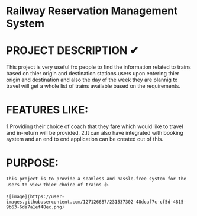 # Railway Reservation Management System


# PROJECT DESCRIPTION ✔
  This project is very useful fro people to find the information related to trains based on thier origin and destination stations.users upon entering thier origin and destination and also the day of the week they are plannig to travel will get a whole list of trains available based on the requirements.
  
# FEATURES LIKE:
   1.Providing their choice of coach that they fare which would like to travel and in-return will be provided.
   2.It can also have integrated with booking system and an end to end application can be created out of this.
# PURPOSE:
    This project is to provide a seamless and hassle-free system for the users to view thier choice of trains 👍
    
    ![image](https://user-images.githubusercontent.com/127126687/231537302-48dcaf7c-cf5d-4815-9b63-6da7a1ef48ec.png)

    
